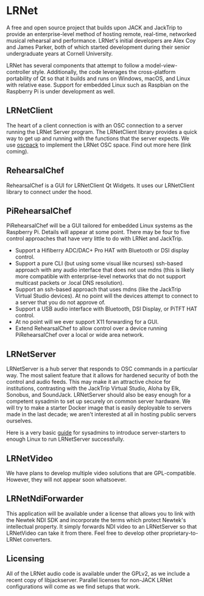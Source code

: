 # LRNet
A free and open source project that builds upon JACK
and JackTrip to provide an enterprise-level method of
hosting remote, real-time, networked musical rehearsal
and performance. LRNet's initial developers are Alex Coy
and James Parker, both of which started development during
their senior undergraduate years at Cornell University.

LRNet has several components that attempt to follow a
model-view-controller style. Additionally, the code leverages
the cross-platform portability of Qt so that it builds and
runs on Windows, macOS, and Linux with relative ease. Support for embedded Linux such as Raspbian on the Raspberry Pi is
under development as well.

## LRNetClient
The heart of a client connection is with an OSC connection to a 
server running the LRNet Server program. The LRNetClient library
provides a quick way to get up and running with the functions
that the server expects. We use
[oscpack](http://www.rossbencina.com/code/oscpack) to
implement the LRNet OSC space. Find out more here (link coming).

## RehearsalChef
RehearsalChef is a GUI for LRNetClient Qt Widgets. It uses our
LRNetClient library to connect under the hood.

## PiRehearsalChef
PiRehearsalChef will be a GUI tailored for embedded Linux 
systems as the Raspberry Pi. Details will appear at some point.
There may be four to five control approaches that have very
little to do with LRNet and JackTrip.
* Support a Hifiberry ADC/DAC+ Pro HAT with Bluetooth or
DSI display control.
* Support a pure CLI (but using some visual like ncurses) 
ssh-based approach with any audio interface that does not use 
mdns (this is likely more compatible with enterprise-level 
networks that do not support multicast packets or .local DNS 
resolution).
* Support an ssh-based approach that uses mdns (like the
JackTrip Virtual Studio devices). At no point will the devices
attempt to connect to a server that you do not approve of.
* Support a USB audio interface with Bluetooth, DSI Display, or
PiTFT HAT control.
* At no point will we ever support X11 forwarding for a GUI.
* Extend RehearsalChef to allow control over a device running
PiRehearsalChef over a local or wide area network.

## LRNetServer
LRNetServer is a hub server that responds to OSC commands in
a particular way. The most salient feature that it allows for
hardened security of both the control and audio feeds.
This may make it an attractive choice for institutions,
contrasting with the JackTrip Virtual Studio, Aloha by Elk,
Sonobus, and SoundJack. LRNetServer should also be easy enough
for a competent sysadmin to set up securely on common server
hardware. We will try to make a starter Docker image that is
easily deployable to servers made in the last decade; we aren't
interested at all in hosting public servers ourselves.

Here is a very basic [guide](server/serverRunning) for sysadmins to introduce
server-starters to enough Linux to run LRNetServer successfully.

## LRNetVideo
We have plans to develop multiple video solutions that are
GPL-compatible. However, they will not appear soon whatsoever.

## LRNetNdiForwarder
This application will be available under a license that
allows you to link with the Newtek NDI SDK and incorporate the 
terms which protect Newtek's intellectual property. It simply 
forwards NDI video to an LRNetServer so that LRNetVideo can take
it from there. Feel free to develop other proprietary-to-LRNet
converters.

## Licensing
All of the LRNet audio code is available under the GPLv2, as we
include a recent copy of libjackserver. Parallel licenses for 
non-JACK LRNet configurations will come as we find setups that
work.